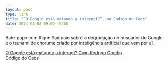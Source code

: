 ```yaml
---
layout: post
type: link
title: "“O Google está matando a internet?”, no Código do Caos"
date: 2024-03-02 09:09 -0300
---
```

Bate-papo com Rique Sampaio sobre a degradação do buscador do Google e o tsunami de chorume criado por inteligência artificial que vem por aí.

<p class="link"><a href="https://linktr.ee/codigodocaos#335327262">O Google está matando a internet? Com Rodrigo Ghedin</a><br /><span>Código do Caos</span></p>